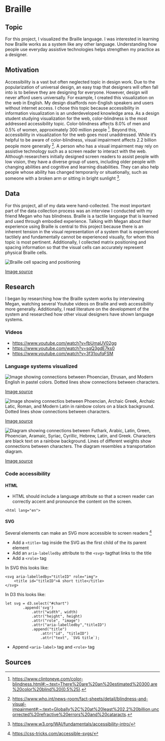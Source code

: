 # Braille

## Topic
For this project, I visualized the Braille language. I was interested in learning how Braille works as a system like any other language. Understanding how people use everyday assistive technologies helps strengthen my practice as a designer. 

## Motivation

Accessibility is a vast but often neglected topic in design work. Due to the popularization of universal design, an easy trap that designers will often fall into is to believe they are designing for everyone. However, design will never afford users universally. For example, I created this visualization on the web in English. My design disaffords non-English speakers and users without internet access.
I chose this topic because accessibility in information visualization is an underdeveloped knowledge area. As a design student studying visualization for the web, color-blindness is the most addressed accessibility topic. Color-blindness affects 8.0% of men and 0.5% of women, approximately 300 million people [^1]. Beyond this, accessibility in visualization for the web goes most unaddressed. While it’s helpful to be aware of color-blindness, visual impairment affects 2.2 billion people more generally [^2]. A person who has a visual impairment may rely on assistive technology such as a screen reader to interact with the web. Although researchers initially designed screen readers to assist people with low vision, they have a diverse group of users, including older people with changing abilities and cognitive and learning disabilities. They can also help people whose ability has changed temporarily or situationally, such as someone with a broken arm or sitting in bright sunlight [^3].

## Data

For this project, all of my data were hand-collected. The most important part of the data collection process was an interview I conducted with my friend Megan who has blindness. Braille is a tactile language that is learned and used through embodied experience. Talking with Megan about their experience using Braille is central to this project because there is an inherent tension in the visual representation of a system that is experienced tactilely and fundamentally cannot be experienced visually, for whom this topic is most pertinent. Additionally, I collected matrix positioning and spacing information so that the visual cells can accurately represent physical Braille cells. 

![Braille cell spacing and positioning](/images/cell_spacing.gif)

[Image source](https://www.google.com/url?sa=i&url=https%3A%2F%2Fwww.mkdesign.uk%2Fbraille-specifications.html&psig=AOvVaw02UPCiaC8gpEuYXovWpJwt&ust=1651672533226000&source=images&cd=vfe&ved=0CAwQjRxqFwoTCJj2pui9w_cCFQAAAAAdAAAAABAD)


## Research

I began by researching how the Braille system works by interviewing Megan, watching several Youtube videos on Braille and web accessibility more generally. Additionally, I read literature on the development of the system and researched how other visual designers have shown language systems.

### Videos

* https://www.youtube.com/watch?v=fbUmaUV02gg
* https://www.youtube.com/watch?v=sqQ3gdE7ks0
* https://www.youtube.com/watch?v=3f31oufqFSM

### Language systems visualized

![Image showing connections between Phoencian, Etrusan, and Modern English in pastel colors. Dotted lines show connections between characters.](/images/alphabet.jpg)

[Image source](https://www.redbubble.com/i/art-board-print/Evolution-of-the-Alphabet-poster-by-iyaaad/70674745.ZL3U1)

![Image showing connectios between Phoencian, Archaic Greek, Archaic Latic, Roman, and Modern Latin in rainbow colors on a black background. Dotted lines show connections between characters.](/images/Visualizing-the-Evolution-of-the-Alphabet.png)

[Image source](https://www.visualcapitalist.com/from-greek-to-latin-visualizing-the-evolution-of-the-alphabet/)

![Diagram showing connections between Futhark, Arabic, Latin, Green, Phoencian, Aramaic, Syriac, Cyrillic, Hebrew, Latin, and Greek. Characters are black text on a rainbow background. Lines of different weights show connections between characters. The diagram resembles a transportation diagram.](/images/maxresdefault.jpg)

[Image source](https://www.google.com/url?sa=i&url=https%3A%2F%2Fwww.youtube.com%2Fwatch%3Fv%3Dul8NVfWKXZg&psig=AOvVaw1Xu1J5ezd5W6AqoSh2pwGI&ust=1651673942286000&source=images&cd=vfe&ved=0CAwQjRxqFwoTCPCfyIfDw_cCFQAAAAAdAAAAABAJ)


### Code accessibility

#### HTML

* HTML should include a language attribute so that a screen reader can correctly accent and pronounce the content on the screen.

```
<html lang="en">
```

#### SVG

Several elements can make an SVG more accessible to screen readers [^5]

* Add a `<title>` tag inside the SVG as the first child of the its parent element
* Add an `aria-labelledby` attribute to the `<svg>` tagthat links to the title
* Add a `<role>` tag

In SVG this looks like:

```
<svg aria-labelledby="titleID" role="img">
    <title id="titleID">A short title</title>
</svg>
```

In D3 this looks like:

```
let svg = d3.select("#chart")
        .append('svg')
            .attr("width", width)
            .attr("height", height)
            .attr("role", "image")
            .attr("aria-labelledby","titleID")
            .append("title")
                .attr("id", "titleID")
                .attr("text", `SVG title`);
```


* Append `<aria-label>` tag and `<role>` tag 

## Sources

[^1]: https://www.clintoneye.com/color-blindness.html#:~:text=There%20are%20an%20estimated%20300,are%20color%20blind%20(0.5%25).
[^2]: https://www.who.int/news-room/fact-sheets/detail/blindness-and-visual-impairment#:~:text=Globally%2C%20at%20least%202.2%20billion,uncorrected%20refractive%20errors%20and%20cataracts. 
[^3]: https://www.w3.org/WAI/fundamentals/accessibility-intro/
[^4]: Ibid.
[^5]: https://css-tricks.com/accessible-svgs/
[^6]: https://www.a11ywithlindsey.com/blog/accessibility-d3-bar-charts



